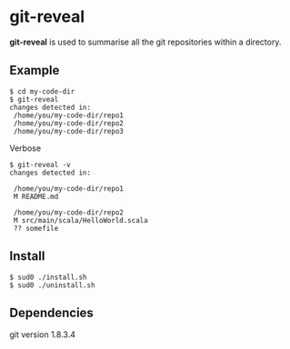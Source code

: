 # git-reveal

**git-reveal** is used to summarise all the git repositories within a directory.

## Example

	$ cd my-code-dir
	$ git-reveal
	changes detected in:
	 /home/you/my-code-dir/repo1
	 /home/you/my-code-dir/repo2
	 /home/you/my-code-dir/repo3
		
Verbose
		
	$ git-reveal -v
	changes detected in:
	
	 /home/you/my-code-dir/repo1
	 M README.md

	 /home/you/my-code-dir/repo2
	 M src/main/scala/HelloWorld.scala
	 ?? somefile
	
## Install

	$ sud0 ./install.sh
	$ sud0 ./uninstall.sh

## Dependencies
git version 1.8.3.4
